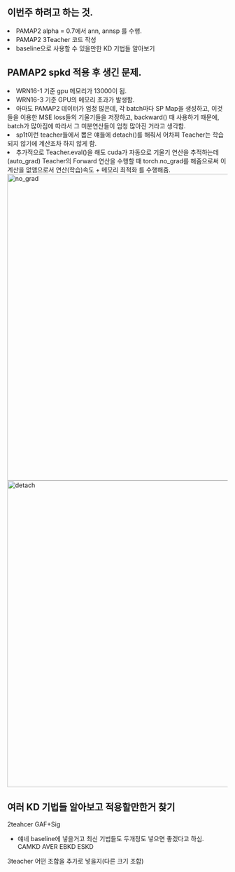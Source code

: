 ## 이번주 하려고 하는 것.
<li> PAMAP2 alpha = 0.7에서 ann, annsp 를 수행. </li>
<li> PAMAP2 3Teacher 코드 작성 </li>
<li> baseline으로 사용할 수 있을만한 KD 기법들 알아보기 </li>

## PAMAP2 spkd 적용 후 생긴 문제.
<li> WRN16-1 기준 gpu 메모리가 13000이 됨. </li>
<li> WRN16-3 기준 GPU의 메모리 초과가 발생함. </li>
<li> 아마도 PAMAP2 데이터가 엄청 많은데, 각 batch마다 SP Map을 생성하고, 이것들을 이용한 MSE loss들의 기울기들을 저장하고, backward() 때 사용하기 때문에, batch가 많아짐에 따라서 그 미분연산들이 엄청 많아진 거라고 생각함. </li>
<li> sp1t이런 teacher들에서 뽑은 얘들에 detach()를 해줘서 어차피 Teacher는 학습되지 않기에 계산조차 하지 않게 함. </li>
<li> 추가적으로 Teacher.eval()을 해도 cuda가 자동으로 기울기 연산을 추적하는데(auto_grad) Teacher의 Forward 연산을 수행할 때 torch.no_grad를 해줌으로써 이 계산을 없앰으로서 연산(학습)속도 + 메모리 최적화 를 수행해줌. </li>
<img src="https://github.com/wjdwocks/ML-DNN/raw/main/markdown/25년/25.5.14/no_grad.png" alt="no_grad" width="700">

<img src="https://github.com/wjdwocks/ML-DNN/raw/main/markdown/25년/25.5.14/detach.png" alt="detach" width="700">





## 여러 KD 기법들 알아보고 적용할만한거 찾기
2teahcer GAF+Sig 
- 얘네 baseline에 넣을거고 최신 기법들도 두개정도 넣으면 좋겠다고 하심.
CAMKD
AVER 
EBKD
ESKD

3teacher
어떤 조합을 추가로 넣을지(다른 크기 조합)

